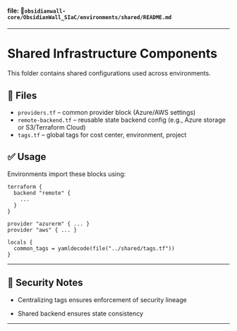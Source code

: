 
#### file: 📁`obsidianwall-core/ObsidianWall_SIaC/environments/shared/README.md`


---

# Shared Infrastructure Components

This folder contains shared configurations used across environments.

## 🔧 Files

- `providers.tf` – common provider block (Azure/AWS settings)
- `remote-backend.tf` – reusable state backend config (e.g., Azure storage or S3/Terraform Cloud)
- `tags.tf` – global tags for cost center, environment, project

## ✅ Usage

Environments import these blocks using:
```hcl
terraform {
  backend "remote" {
    ...
  }
}

provider "azurerm" { ... }
provider "aws" { ... }

locals {
  common_tags = yamldecode(file("../shared/tags.tf"))
}
```
---
## 🔐 Security Notes
 - Centralizing tags ensures enforcement of security lineage

 - Shared backend ensures state consistency

 ---
 